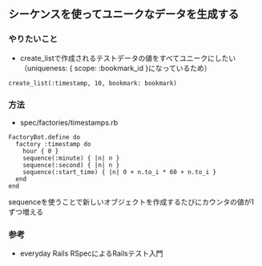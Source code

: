 ## シーケンスを使ってユニークなデータを生成する

### やりたいこと
- create_listで作成されるテストデータの値をすべてユニークにしたい  
（uniqueness: { scope: :bookmark_id }になっているため）
```
create_list(:timestamp, 10, bookmark: bookmark)
```

### 方法
- spec/factories/timestamps.rb
```
FactoryBot.define do
  factory :timestamp do
    hour { 0 }
    sequence(:minute) { |n| n }
    sequence(:second) { |n| n }
    sequence(:start_time) { |n| 0 + n.to_i * 60 + n.to_i }
  end
end
```
sequenceを使うことで新しいオブジェクトを作成するたびにカウンタの値が1ずつ増える

### 参考
- everyday Rails RSpecによるRailsテスト入門
